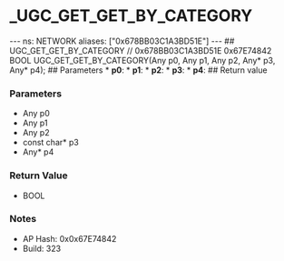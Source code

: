 # _UGC_GET_GET_BY_CATEGORY

--- ns: NETWORK aliases: ["0x678BB03C1A3BD51E"] --- ## UGC_GET_GET_BY_CATEGORY  // 0x678BB03C1A3BD51E 0x67E74842 BOOL UGC_GET_GET_BY_CATEGORY(Any p0, Any p1, Any p2, Any* p3, Any* p4);  ## Parameters * **p0**: * **p1**: * **p2**: * **p3**: * **p4**:  ## Return value

### Parameters
* Any p0
* Any p1
* Any p2
* const char* p3
* Any* p4

### Return Value
* BOOL

### Notes
* AP Hash: 0x0x67E74842
* Build: 323

